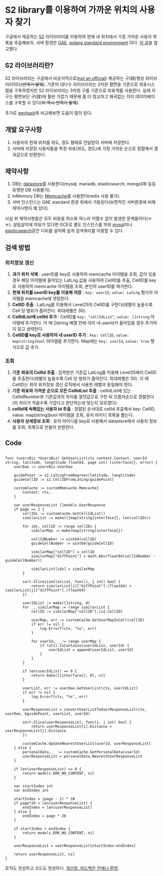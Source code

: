 # S2 library를 이용하여 가까운 위치의 사용자 찾기


구글에서 제공하는 [S2](http://s2geometry.io/) 라이브러리를 이용하여 현재 내 위치에서 가장 가까운 사용자 목록을 추출해보자. 서버 환경은 [GAE](https://cloud.google.com/appengine/docs/), [golang standard environment](https://cloud.google.com/appengine/docs/standard/go/) 이다. [이 글](https://blog.nobugware.com/post/2016/geo_db_s2_geohash_database/)을 참고했다.

## S2 라이브러리란?

S2 라이브러리는 구글에서 비공식적으로([not an official](https://github.com/google/s2geometry#disclaimer)) 제공하는 구(球)형상 라이브러리이다(~~번역기 발췌~~). 기존의 대다수 라이브러리는 2차원 평면을 기준으로 좌표시스템을 구축하였지만 S2 라이브러리는 3차원 구를 기준으로 좌표계를 사용한다. 실제 지구는 평면보단 구(球)에 훨씬 가깝기 때문에 좀 더 정교하고 왜곡없는 지리 데이터베이스를 구축할 수 있다(~~이 역시 번역기 발췌~~).

추가로 [geohash](http://geohash.org/)와 비교해보면 도움이 많이 된다.

## 개발 요구사항

1. 사용자의 현재 위치를 위도, 경도 형태로 전달받아 서버에 저장한다.
2. 서버에 저장된 사용자들을 특정 좌표(위도, 경도)에 가장 가까운 순으로 정렬해서 결과값으로 반환한다.

## 제약사항

1. DB는 [datastore](https://cloud.google.com/appengine/docs/standard/go/datastore/)를 사용한다(mysql, mariadb, elasticsearch, mongoDB 등등 유명한 DB 사용불가).
2. InMemory DB는 [Memcache](https://cloud.google.com/appengine/docs/standard/go/memcache/)를 사용한다(redis 사용 불가).
3. 서버 인스턴스는 GAE standard 환경 위에서 가동된다(보편적인 서버환경에 비해 제약사항이 꽤 있다).


사실 위 제약사항들은 모두 비용을 최소화 하느라 어쩔수 없이 발생한 문제들이다(ㅠㅠ). 살림살이에 여유가 있다면 GCE로 별도 인스턴스를 띄워 [mysql](https://stackoverflow.com/questions/4687312/querying-within-longitude-and-latitude-in-mysql)이나 [elasticsearch](https://www.elastic.co/guide/en/elasticsearch/reference/current/query-dsl-geo-distance-query.html)같은 디비를 설치해 쉽게 검색쿼리를 이용할 수 있다.


## 검색 방법

### 위치정보 갱신

1. **과거 위치 삭제** : userID를 key로 사용하여 memcache 아이템을 조회, 값이 있을 경우 해당 아이템에 들어있는 LatLng 값을 사용하여 CellID를 추출, CellID를 key로 사용하여 memcache 아이템을 조회, 본인의 userID를 제거한다.
2. **현재 위치를 userID key를 이용해 저장** : `key: userID`, `value: LatLng` 형식의 아이템을 memcache에 셋팅한다.
3. **CellID 추출** : LatLng를 이용해서 Level25의 CellID를 구한다(레벨이 높을수록 Cell 당 범위가 좁아진다. 최대레벨은 30).
4. **CellIdList에 cellId 추가** :  CellID를 `key: "cellIdList"`, `value: []string` 아이템에 추가한다. 이 때 []string 배열 안에 이미 내 userId가 들어있을 경우 추가하지 않고 생략한다.
5. **CellID를 key로 사용하여 내 userID 추가** : `key: CellID`, `value: map[string]bool` 아이템을 추가한다. Map에는 `key: userId`, `value: true` 형식으로 값 추가.

### 조회

1. **기준 좌표의 CellId 추출** :  입력받은 기준값 LatLng를 이용해 Level25짜리 CellID를 추출한다(레벨이 높을수록 Cell 당 범위가 좁아진다. 최대레벨은 30). 이 때 CellID는 위의 위치정보 갱신 로직에서 사용한 레벨과 동일해야 한다.
2. **기준 좌표와 가까운 순으로 모든 CellIdList 추출** :  cellIdList에 있는 CellIdNumber와 기준값과의 차이를 절댓값으로 구한 뒤 오름차순으로 정렬한다(이 차이가 적을수록 가깝다고 판단하는데 맞는지 모르겠다).
3. **cellId에 속해있는 사용자 Id 추출** : 정렬된 순서대로 cellId 추출해서 key: CellID, value: map[string]bool 아이템을 조회, 유저 아이디 목록을 뽑는다.
4. **사용자 상세정보 조회** : 유저 아이디를 key로 사용해서 datastore에서 사용자 정보를 조회, 목록으로 만들어 반환한다.


## Code

``` golang

func (usersBiz *UsersBiz) GetUserList(ctx context.Context, userId string, latitude, longtitude float64, page int) (interface{}, error) {
	userDao := usersBiz.UserDao

	guidePoint := s2.LatLngFromDegrees(latitude, longtitude)
	guideCellID := s2.CellIDFromLatLng(guidePoint)

	customCache := customMemcache.Memcache{
		Context: ctx,
	}

	var userResponseList []models.UserResponse
	if page == 1 {
		cellIDs := customCache.GetCellIdList()
		similarList := make([]map[string]interface{}, len(cellIDs))

		for idx, cellID := range cellIDs {
			similarMap := make(map[string]interface{})

			cellIdNumber := uint64(cellID)
			guideCellNumber := uint64(guideCellID)

			similarMap["cellID"] = cellID
			similarMap["diffPoint"] = math.Abs(float64(cellIdNumber - guideCellNumber))

			similarList[idx] = similarMap
		}

		sort.Slice(similarList, func(i, j int) bool {
			return similarList[i]["diffPoint"].(float64) > similarList[j]["diffPoint"].(float64)
		})

		userIdList := make([]string, 0)
		for _, similarMap := range similarList {
			cellID := similarMap["cellID"].(s2.CellID)

			userMap, err := customCache.GetUserMapInCell(cellID)
			if err != nil {
				log.Errorf(ctx, "%s", err)
			}

			for userId, _ := range userMap {
				if !util.IsContains(userIdList, userId) {
					userIdList = append(userIdList, userId)
				}
			}
		}

		if len(userIdList) == 0 {
			return make([]interface{}, 0), nil
		}

		userList, err := userDao.GetUserList(ctx, userIdList)
		if err != nil {
			log.Errorf(ctx, "%s", err)
		}

		userResponseList = convertUserListToUserResponseList(ctx, userDao, &guidePoint, userList, userId)

		sort.Slice(userResponseList, func(i, j int) bool {
			return userResponseList[i].Distance < userResponseList[j].Distance
		})

		customCache.UpdateNearestUserList(userId, userResponseList)
	} else {
		personalData, _ := customCache.GetPersonalData(userId)
		userResponseList = personalData.NearestUserResponseList
	}

	if len(userResponseList) <= 0 {
		return models.ERR_NO_CONTENT, nil
	}

	var startIndex int
	var endIndex int

	startIndex = (page - 1) * 20
	if page*20 > len(userResponseList) {
		endIndex = len(userResponseList)
	} else {
		endIndex = page * 20
	}

	if startIndex > endIndex {
		return models.ERR_NO_CONTENT, nil
	}

	userResponseList = userResponseList[startIndex:endIndex]

	return userResponseList, nil
}

```


로직도 엉성하고 코드도 엉성하다. [개선점, 피드백은 언제나 환영](mailto:kyc1682@gmail.com).

